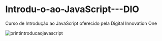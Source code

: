 # Introdu-o-ao-JavaScript---DIO
Curso de Introdução ao JavaScript oferecido pela Digital Innovation One



![printintroducaojavascript](https://user-images.githubusercontent.com/50914198/104381178-d5353500-550a-11eb-8939-4ffe7c795d31.png)
